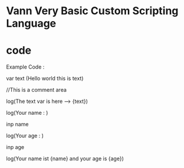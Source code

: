 # Vann Very Basic Custom Scripting Language

# code
Example Code : 

var text (Hello world this is text)


//This is a comment area

log(The text var is here --> {text})


log(Your name : )

inp name


log(Your age : )

inp age



log(Your name ist {name} and your age is {age})


